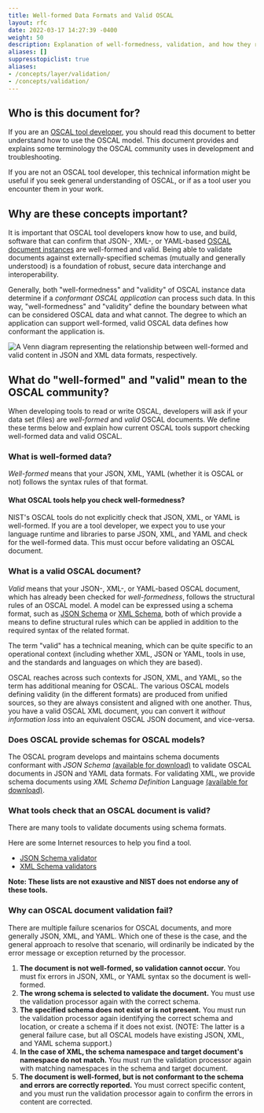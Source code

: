 ```yaml
---
title: Well-formed Data Formats and Valid OSCAL
layout: rfc
date: 2022-03-17 14:27:39 -0400
weight: 50
description: Explanation of well-formedness, validation, and how they relate to OSCAL
aliases: []
suppresstopiclist: true
aliases:
- /concepts/layer/validation/
- /concepts/validation/
---
```


## Who is this document for?

If you are an [OSCAL tool developer](/about/stakeholders/tooldevelopers/), you should read this document to better understand how to use the OSCAL model. This document provides and explains some terminology the OSCAL community uses in development and troubleshooting.

If you are not an OSCAL tool developer, this technical information might be useful if you seek general understanding of OSCAL, or if as a tool user you encounter them in your work.

## Why are these concepts important?

It is important that OSCAL tool developers know how to use, and build, software that can confirm that JSON-, XML-, or YAML-based [OSCAL document instances](/concepts/layer/) are well-formed and valid. Being able to validate documents against externally-specified schemas (mutually and generally understood) is a foundation of robust, secure data interchange and interoperability. 

Generally, both "well-formedness" and "validity" of OSCAL instance data determine if a *conformant OSCAL application* can process such data. In this way, "well-formedness" and "validity" define the boundary between what can be considered OSCAL data and what cannot. The degree to which an application can support well-formed, valid OSCAL data defines how conformant the application is.

![A Venn diagram representing the relationship between well-formed and valid content in JSON and XML data formats, respectively.](oscal-wellformed-valid.svg "Venn diagram")

## What do "well-formed" and "valid" mean to the OSCAL community?

When developing tools to read or write OSCAL, developers will ask if your data set (files) are *well-formed* and *valid* OSCAL documents. We define these terms below and explain how current OSCAL tools support checking well-formed data and valid OSCAL.

### What is well-formed data?

*Well-formed* means that your JSON, XML, YAML (whether it is OSCAL or not) follows the syntax rules of that format.

#### What OSCAL tools help you check well-formedness?

NIST's OSCAL tools do not explicitly check that JSON, XML, or YAML is well-formed. If you are a tool developer, we expect you to use your language runtime and libraries to parse JSON, XML, and YAML and check for the well-formed data. This must occur before validating an OSCAL document.

### What is a valid OSCAL document?

*Valid* means that your JSON-, XML-, or YAML-based OSCAL document, which has already been checked for *well-formedness*, follows the structural rules of an OSCAL model. A model can be expressed using a schema format, such as [JSON Schema](https://json-schema.org/) or [XML Schema](https://www.w3.org/XML/Schema), both of which provide a means to define structural rules which can be applied in addition to the required syntax of the related format.

The term "valid" has a technical meaning, which can be quite specific to an operational context (including whether XML, JSON or YAML, tools in use, and the standards and languages on which they are based).

OSCAL reaches across such contexts for JSON, XML, and YAML, so the term has additional meaning for OSCAL. The various OSCAL models defining validity (in the different formats) are produced from unified sources, so they are always consistent and aligned with one another. Thus, you have a valid OSCAL XML document, you can convert it *without information loss* into an equivalent OSCAL JSON document, and vice-versa.

### Does OSCAL provide schemas for OSCAL models?

The OSCAL program develops and maintains schema documents conformant with *JSON Schema* [(available for download)](https://pages.nist.gov/OSCAL-Reference/release-assets/latest/oscal_assessment-plan_schema.json) to validate OSCAL documents in JSON and YAML data formats. For validating XML, we provide schema documents using *XML Schema Definition* Language [(available for download)](https://pages.nist.gov/OSCAL-Reference/release-assets/latest/oscal_assessment-plan_schema.xsd).

### What tools check that an OSCAL document is valid?

There are many tools to validate documents using schema formats.

Here are some Internet resources to help you find a tool.

- [JSON Schema validator](https://json-schema.org/implementations.html#validators)
- [XML Schema validators](https://www.w3.org/XML/Schema#Tools)

**Note: These lists are not exaustive and NIST does not endorse any of these tools.**

### Why can OSCAL document validation fail?

There are multiple failure scenarios for OSCAL documents, and more generally JSON, XML, and YAML. Which one of these is the case, and the general approach to resolve that scenario, will ordinarily be indicated by the error message or exception returned by the processor.

1. **The document is not well-formed, so validation cannot occur.** You must fix errors in JSON, XML, or YAML syntax so the document is well-formed.
2. **The wrong schema is selected to validate the document.** You must use the validation processor again with the correct schema.
3. **The specified schema does not exist or is not present.** You must run the validation processor again identifying the correct schema and location, or create a schema if it does not exist. (NOTE: The latter is a general failure case, but all OSCAL models have existing JSON, XML, and YAML schema support.)
4. **In the case of XML, the schema namespace and target document's namespace do not match.** You must run the validation processor again with matching namespaces in the schema and target document.
5. **The document is well-formed, but is not conformant to the schema and errors are correctly reported.** You must correct specific content, and you must run the validation processor again to confirm the errors in content are corrected.
